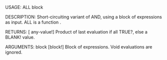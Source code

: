 USAGE:
     ALL block 

DESCRIPTION:
     Short-circuiting variant of AND, using a block of expressions as input.
     ALL is a function .

RETURNS: [<opt> any-value!]
    Product of last evaluation if all TRUE?, else a BLANK! value.

ARGUMENTS:
    block [block!]
        Block of expressions.  Void evaluations are ignored.
